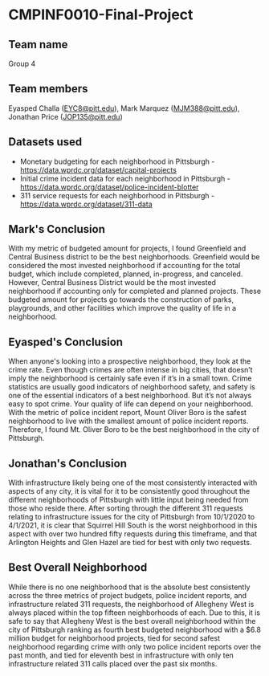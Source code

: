# CMPINF0010-Final-Project
## Team name
Group 4

## Team members 
Eyasped Challa (EYC8@pitt.edu), Mark Marquez (MJM388@pitt.edu), Jonathan Price (JOP135@pitt.edu)

## Datasets used
* Monetary budgeting for each neighborhood in Pittsburgh -  https://data.wprdc.org/dataset/capital-projects
* Initial crime incident data for each neighborhood in Pittsburgh - https://data.wprdc.org/dataset/police-incident-blotter
* 311 service requests for each neighborhood in Pittsburgh - https://data.wprdc.org/dataset/311-data

## Mark's Conclusion
With my metric of budgeted amount for projects, I found Greenfield and Central Business district to be the best neighborhoods. Greenfield would be considered the most invested neighborhood if accounting for the total budget, which include completed, planned, in-progress, and canceled. However, Central Business District would be the most invested neighborhood if accounting only for completed and planned projects. These budgeted amount for projects go towards the construction of parks, playgrounds, and other facilities which improve the quality of life in a neighborhood.

## Eyasped's Conclusion
When anyone's looking into a prospective neighborhood, they look at the crime rate. Even though crimes are often intense in big cities, that doesn’t imply the neighborhood is certainly safe even if it’s in a small town. Crime statistics are usually good indicators of neighborhood safety, and safety is one of the essential indicators of a best neighborhood. But it’s not always easy to spot crime. Your quality of life can depend on your neighborhood. With the metric of police incident report, Mount Oliver Boro is the 
safest neighborhood to live with the smallest amount of police incident reports. Therefore, I found Mt. Oliver Boro to be the best neighborhood in the city of Pittsburgh.

## Jonathan's Conclusion
With infrastructure likely being one of the most consistently interacted with aspects of any city, it is vital for it to be consistently good throughout the different neighborhoods of Pittsburgh with little input being needed from those who reside there. After sorting through the different 311 requests relating to infrastructure issues for the city of Pittsburgh from 10/1/2020 to 4/1/2021, it is clear that Squirrel Hill South is the worst neighborhood in this aspect with over two hundred fifty requests during this timeframe, and that Arlington Heights and Glen Hazel are tied for best with only two requests.

## Best Overall Neighborhood
While there is no one neighborhood that is the absolute best consistently across the three metrics of project budgets, police incident reports, and infrastructure related 311 requests, the neighborhood of Allegheny West is always placed within the top fifteen neighborhoods of each. Due to this, it is safe to say that Allegheny West is the best overall neighborhood within the city of Pittsburgh ranking as fourth best budgeted neighborhood with a $6.8 million budget for neighborhood projects, tied for second safest neighborhood regarding crime with only two police incident reports over the past month, and tied for eleventh best in infrastructure with only ten infrastructure related 311 calls placed over the past six months.
